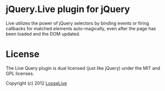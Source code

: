 jQuery.Live plugin for jQuery
===========

Live utilizes the power of jQuery selectors by binding events or firing callbacks for matched elements auto-magically, even after the page has been loaded and the DOM updated.

License
===========

The Live Query plugin is dual licensed (just like jQuery) under the MIT and GPL licenses.

Copyright (c) 2012 <a href="mailto:looselive@gmail.com">LooseLive</a>